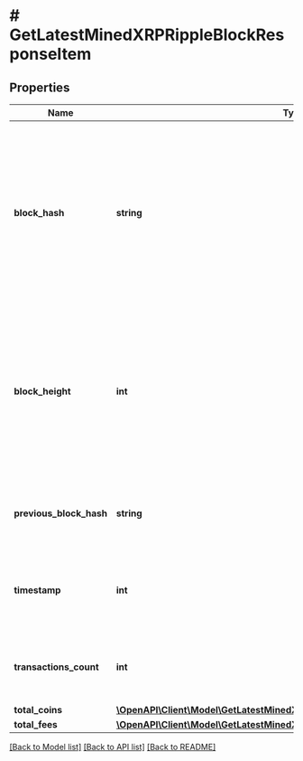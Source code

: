 # # GetLatestMinedXRPRippleBlockResponseItem

## Properties

Name | Type | Description | Notes
------------ | ------------- | ------------- | -------------
**block_hash** | **string** | Represents the hash of the block, which is its unique identifier. It represents a cryptographic digital fingerprint made by hashing the block header twice through the SHA256 algorithm. |
**block_height** | **int** | Represents the number of blocks in the blockchain preceding this specific block. Block numbers have no gaps. A blockchain usually starts with block 0 called the \&quot;Genesis block\&quot;. |
**previous_block_hash** | **string** | Represents the hash of the previous block, also known as the parent block. |
**timestamp** | **int** | Defines the exact date/time when this block was mined in Unix Timestamp. |
**transactions_count** | **int** | Represents the total number of all transactions as part of this block. |
**total_coins** | [**\OpenAPI\Client\Model\GetLatestMinedXRPRippleBlockResponseItemTotalCoins**](GetLatestMinedXRPRippleBlockResponseItemTotalCoins.md) |  |
**total_fees** | [**\OpenAPI\Client\Model\GetLatestMinedXRPRippleBlockResponseItemTotalFees**](GetLatestMinedXRPRippleBlockResponseItemTotalFees.md) |  |

[[Back to Model list]](../../README.md#models) [[Back to API list]](../../README.md#endpoints) [[Back to README]](../../README.md)
